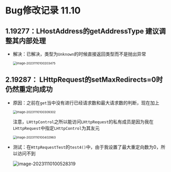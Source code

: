 # Bug修改记录 11.10

## 1.19277：LHostAddress的getAddressType 建议调整其内部处理

- 解决：已解决，类型为`Unknown`的时候直接返回类型而不是抛出异常

  <img src="https://image.davidingplus.cn/images/2025/02/01/image-20231110100203475.png" alt="image-20231110100203475" style="zoom:67%;" />

## 2.19287： LHttpRequest的setMaxRedirects=0时 仍然重定向成功

- 原因：之前在`get`当中没有进行已经请求数和最大请求数的判断，现在加上

  <img src="https://image.davidingplus.cn/images/2025/02/01/image-20231110100309302.png" alt="image-20231110100309302" style="zoom:67%;" />

  注意，`LHttpControl`之所以能访问`LHttpRequest`的私有成员是因为我在`LHttpRequest`中指定`LHttpControl`为其友元

  <img src="https://image.davidingplus.cn/images/2025/02/01/image-20231110100402963.png" alt="image-20231110100402963" style="zoom:67%;" />

- 测试：在`HttpRequestTest`的`test4()`中，由于我设置了最大重定向数为0，所以访问不到

  ![image-20231110100528319](https://image.davidingplus.cn/images/2025/02/01/image-20231110100528319.png)

